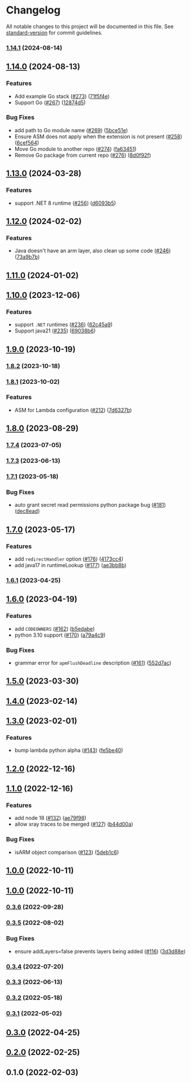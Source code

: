 # Changelog

All notable changes to this project will be documented in this file. See [standard-version](https://github.com/conventional-changelog/standard-version) for commit guidelines.

### [1.14.1](https://github.com/DataDog/datadog-cdk-constructs/compare/v2-1.14.0...v2-1.14.1) (2024-08-14)

## [1.14.0](https://github.com/DataDog/datadog-cdk-constructs/compare/v2-1.13.0...v2-1.14.0) (2024-08-13)


### Features

* Add example Go stack ([#273](https://github.com/DataDog/datadog-cdk-constructs/issues/273)) ([71f5f4e](https://github.com/DataDog/datadog-cdk-constructs/commit/71f5f4e71235fa5af819563feb24c9703f4487a9))
* Support Go ([#267](https://github.com/DataDog/datadog-cdk-constructs/issues/267)) ([12874d5](https://github.com/DataDog/datadog-cdk-constructs/commit/12874d50f8da0f2597ca3d2c56c1963dc850bc45))


### Bug Fixes

* add path to Go module name ([#269](https://github.com/DataDog/datadog-cdk-constructs/issues/269)) ([5bce51e](https://github.com/DataDog/datadog-cdk-constructs/commit/5bce51ed3d2526f4208a6e7fb43f2a070b5a06b8))
* Ensure ASM does not apply when the extension is not present ([#258](https://github.com/DataDog/datadog-cdk-constructs/issues/258)) ([6cef564](https://github.com/DataDog/datadog-cdk-constructs/commit/6cef5640d788fc9f931697e379b4bf04d1b52db0))
* Move Go module to another repo ([#274](https://github.com/DataDog/datadog-cdk-constructs/issues/274)) ([fa63451](https://github.com/DataDog/datadog-cdk-constructs/commit/fa63451cd6fed43543a623e70ca7272da52445bf))
* Remove Go package from current repo ([#276](https://github.com/DataDog/datadog-cdk-constructs/issues/276)) ([8d0f92f](https://github.com/DataDog/datadog-cdk-constructs/commit/8d0f92f33b4e7da6abc8b667fa2ed26f6b5b691c))

## [1.13.0](https://github.com/DataDog/datadog-cdk-constructs/compare/v2-1.12.0...v2-1.13.0) (2024-03-28)


### Features

* support .NET 8 runtime ([#256](https://github.com/DataDog/datadog-cdk-constructs/issues/256)) ([d6093b5](https://github.com/DataDog/datadog-cdk-constructs/commit/d6093b5b6cd667d84e002969b1f0cfa2f65c6e60))

## [1.12.0](https://github.com/DataDog/datadog-cdk-constructs/compare/v2-1.11.0...v2-1.12.0) (2024-02-02)


### Features

* Java doesn't have an arm layer, also clean up some code ([#246](https://github.com/DataDog/datadog-cdk-constructs/issues/246)) ([73a9b7b](https://github.com/DataDog/datadog-cdk-constructs/commit/73a9b7b98790628cbb982eb1b56dfaa21c3e326e))

## [1.11.0](https://github.com/DataDog/datadog-cdk-constructs/compare/v2-1.10.0...v2-1.11.0) (2024-01-02)

## [1.10.0](https://github.com/DataDog/datadog-cdk-constructs/compare/v2-1.9.0...v2-1.10.0) (2023-12-06)


### Features

* support `.NET` runtimes ([#236](https://github.com/DataDog/datadog-cdk-constructs/issues/236)) ([62c45a9](https://github.com/DataDog/datadog-cdk-constructs/commit/62c45a9880ae3e77eb1270608fe74d9771eb21f7))
* Support java21 ([#235](https://github.com/DataDog/datadog-cdk-constructs/issues/235)) ([69038b6](https://github.com/DataDog/datadog-cdk-constructs/commit/69038b62477e433ac367b8cc0a513ea716c99629))

## [1.9.0](https://github.com/DataDog/datadog-cdk-constructs/compare/v2-1.8.2...v2-1.9.0) (2023-10-19)

### [1.8.2](https://github.com/DataDog/datadog-cdk-constructs/compare/v2-1.8.1...v2-1.8.2) (2023-10-18)

### [1.8.1](https://github.com/DataDog/datadog-cdk-constructs/compare/v2-1.8.0...v2-1.8.1) (2023-10-02)


### Features

* ASM for Lambda configuration ([#212](https://github.com/DataDog/datadog-cdk-constructs/issues/212)) ([7d6327b](https://github.com/DataDog/datadog-cdk-constructs/commit/7d6327b21e718217fd4646da952267027f13ce0b))

## [1.8.0](https://github.com/DataDog/datadog-cdk-constructs/compare/v2-1.7.4...v2-1.8.0) (2023-08-29)

### [1.7.4](https://github.com/DataDog/datadog-cdk-constructs/compare/v2-1.7.3...v2-1.7.4) (2023-07-05)

### [1.7.3](https://github.com/DataDog/datadog-cdk-constructs/compare/v2-1.7.1...v2-1.7.3) (2023-06-13)

### [1.7.1](https://github.com/DataDog/datadog-cdk-constructs/compare/v2-1.7.0...v2-1.7.1) (2023-05-18)


### Bug Fixes

* auto grant secret read permissions python package bug ([#181](https://github.com/DataDog/datadog-cdk-constructs/issues/181)) ([dec8ead](https://github.com/DataDog/datadog-cdk-constructs/commit/dec8ead28d8c8f262508d9896159a746b0fc7dd1))

## [1.7.0](https://github.com/DataDog/datadog-cdk-constructs/compare/v2-1.6.1...v2-1.7.0) (2023-05-17)


### Features

* add `redirectHandler` option ([#176](https://github.com/DataDog/datadog-cdk-constructs/issues/176)) ([4173cc4](https://github.com/DataDog/datadog-cdk-constructs/commit/4173cc40165d789b3abd62f277664bc11de6e4c5))
* add java17 in runtimeLookup ([#177](https://github.com/DataDog/datadog-cdk-constructs/issues/177)) ([ae3bb8b](https://github.com/DataDog/datadog-cdk-constructs/commit/ae3bb8b323e0d9843a968ebac7ce187b7956f3df))

### [1.6.1](https://github.com/DataDog/datadog-cdk-constructs/compare/v2-1.6.0...v2-1.6.1) (2023-04-25)

## [1.6.0](https://github.com/DataDog/datadog-cdk-constructs/compare/v2-1.5.0...v2-1.6.0) (2023-04-19)


### Features

* add `CODEOWNERS` ([#162](https://github.com/DataDog/datadog-cdk-constructs/issues/162)) ([b5edabe](https://github.com/DataDog/datadog-cdk-constructs/commit/b5edabe7eaf855d001c19f1c8fb2709dc85f63bd))
* python 3.10 support ([#170](https://github.com/DataDog/datadog-cdk-constructs/issues/170)) ([a79a4c9](https://github.com/DataDog/datadog-cdk-constructs/commit/a79a4c96b2424e664575ea52fc2df5e4a504e1a1))


### Bug Fixes

* grammar error for `apmFlushDeadline` description ([#161](https://github.com/DataDog/datadog-cdk-constructs/issues/161)) ([552d7ac](https://github.com/DataDog/datadog-cdk-constructs/commit/552d7ace2e0c9082e758690766a69dc6dc7dee82))

## [1.5.0](https://github.com/DataDog/datadog-cdk-constructs/compare/v2-1.4.0...v2-1.5.0) (2023-03-30)

## [1.4.0](https://github.com/DataDog/datadog-cdk-constructs/compare/v2-1.3.0...v2-1.4.0) (2023-02-14)

## [1.3.0](https://github.com/DataDog/datadog-cdk-constructs/compare/v2-1.2.0...v2-1.3.0) (2023-02-01)


### Features

* bump lambda python alpha ([#143](https://github.com/DataDog/datadog-cdk-constructs/issues/143)) ([fe5be40](https://github.com/DataDog/datadog-cdk-constructs/commit/fe5be40973587d23de68dea7179f70f0ddc979ee))

## [1.2.0](https://github.com/DataDog/datadog-cdk-constructs/compare/v2-1.1.0...v2-1.2.0) (2022-12-16)

## [1.1.0](https://github.com/DataDog/datadog-cdk-constructs/compare/v2-1.0.0...v2-1.1.0) (2022-12-16)


### Features

* add node 18 ([#132](https://github.com/DataDog/datadog-cdk-constructs/issues/132)) ([ae79f98](https://github.com/DataDog/datadog-cdk-constructs/commit/ae79f9865719ef0ef0f4ac88c326acca0099e721))
* allow xray traces to be merged ([#127](https://github.com/DataDog/datadog-cdk-constructs/issues/127)) ([b44d00a](https://github.com/DataDog/datadog-cdk-constructs/commit/b44d00ac14197fbdc3f6757d2236b1c9929e2e89))


### Bug Fixes

* isARM object comparison ([#123](https://github.com/DataDog/datadog-cdk-constructs/issues/123)) ([5deb1c6](https://github.com/DataDog/datadog-cdk-constructs/commit/5deb1c61e3166a859e3baf91009138010dde32cb))

## [1.0.0](https://github.com/DataDog/datadog-cdk-constructs/compare/v2-0.3.6...v2-1.0.0) (2022-10-11)

## [1.0.0](https://github.com/DataDog/datadog-cdk-constructs/compare/v2-0.3.6...v2-1.0.0) (2022-10-11)

### [0.3.6](https://github.com/DataDog/datadog-cdk-constructs/compare/v2-0.3.5...v2-0.3.6) (2022-09-28)

### [0.3.5](https://github.com/DataDog/datadog-cdk-constructs/compare/v2-0.3.4...v2-0.3.5) (2022-08-02)


### Bug Fixes

* ensure addLayers=false prevents layers being added ([#116](https://github.com/DataDog/datadog-cdk-constructs/issues/116)) ([3d3d88e](https://github.com/DataDog/datadog-cdk-constructs/commit/3d3d88e44bcd9db0d31c04bd5d42df5507cc8c95))

### [0.3.4](https://github.com/DataDog/datadog-cdk-constructs/compare/v2-0.3.3...v2-0.3.4) (2022-07-20)

### [0.3.3](https://github.com/DataDog/datadog-cdk-constructs/compare/v2-0.3.2...v2-0.3.3) (2022-06-13)

### [0.3.2](https://github.com/DataDog/datadog-cdk-constructs/compare/v2-0.3.1...v2-0.3.2) (2022-05-18)

### [0.3.1](https://github.com/DataDog/datadog-cdk-constructs/compare/v2-0.3.0...v2-0.3.1) (2022-05-02)

## [0.3.0](https://github.com/DataDog/datadog-cdk-constructs/compare/v2-0.2.0...v2-0.3.0) (2022-04-25)

## [0.2.0](https://github.com/DataDog/datadog-cdk-constructs/compare/v2-0.1.0...v2-0.2.0) (2022-02-25)

## 0.1.0 (2022-02-03)
